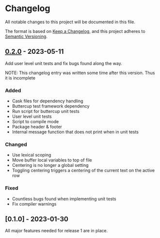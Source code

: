 # Changelog

All notable changes to this project will be documented in this file.

The format is based on [Keep a Changelog](https://keepachangelog.com/en/1.1.0/),
and this project adheres to [Semantic Versioning](https://semver.org/spec/v2.0.0.html).

## [0.2.0] - 2023-05-11

Add user level unit tests and fix bugs found along the way.

NOTE:
This changelog entry was written some time after this version. Thus it is incomplete

### Added

- Cask files for dependency handling
- Buttercup test framework dependency
- Run script for buttercup unit tests
- User level unit tests
- Script to compile mode
- Package header & footer
- Internal message function that does not print when in unit tests

### Changed

- Use lexical scoping
- Move buffer local variables to top of file
- Centering is no longer a global setting
- Toggling centering triggers a centering of the current text on the active row

### Fixed

- Countless bugs found when implementing unit tests
- Fix compiler warnings

## [0.1.0] - 2023-01-30

All major features needed for release 1 are in place.

[0.0.2]: https://github.com/danielthoren/Block-Comment-Mode/compare/v0.1.0...v0.2.0
[0.2.0]: https://github.com/danielthoren/Block-Comment-Mode/releases/tag/v0.1.0
